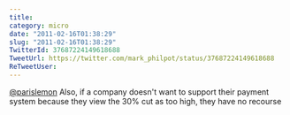 ```yaml
---
title: 
category: micro
date: "2011-02-16T01:38:29"
slug: "2011-02-16T01:38:29"
TwitterId: 37687224149618688
TweetUrl: https://twitter.com/mark_philpot/status/37687224149618688
ReTweetUser: 
---
```


[@parislemon](https://twitter.com/parislemon) Also, if a company doesn't want to support their payment system because they view the 30% cut as too high, they have no recourse